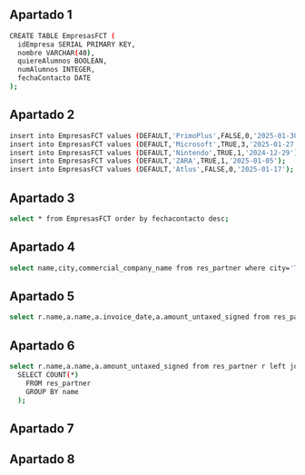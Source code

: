 ## Apartado 1 

```bash
CREATE TABLE EmpresasFCT (
  idEmpresa SERIAL PRIMARY KEY,
  nombre VARCHAR(40),
  quiereAlumnos BOOLEAN,
  numAlumnos INTEGER,
  fechaContacto DATE
);
```

## Apartado 2 

```bash
insert into EmpresasFCT values (DEFAULT,'PrimoPlus',FALSE,0,'2025-01-30');
insert into EmpresasFCT values (DEFAULT,'Microsoft',TRUE,3,'2025-01-27');
insert into EmpresasFCT values (DEFAULT,'Nintendo',TRUE,1,'2024-12-29');
insert into EmpresasFCT values (DEFAULT,'ZARA',TRUE,1,'2025-01-05');
insert into EmpresasFCT values (DEFAULT,'Atlus',FALSE,0,'2025-01-17');
```

## Apartado 3

```bash
select * from EmpresasFCT order by fechacontacto desc;
```

## Apartado 4 

```bash
select name,city,commercial_company_name from res_partner where city='Tracy' order by commercial_company_name asc;
```

## Apartado 5

```bash
select r.name,a.name,a.invoice_date,a.amount_untaxed_signed from res_partner r left join account_move a on a.partner_id=r.id where a.move_type='in_refund' order by a.invoice_date desc;
```

## Apartado 6 

```bash
select r.name,a.name,a.amount_untaxed_signed from res_partner r left join account_move a on a.partner_id=r.id where a.move_type='out_invoice' GROUP BY r.name,a.name,a.amount_untaxed_signed HAVING COUNT(*) > (
  SELECT COUNT(*) 
    FROM res_partner
    GROUP BY name
  );
```

## Apartado 7

## Apartado 8 

